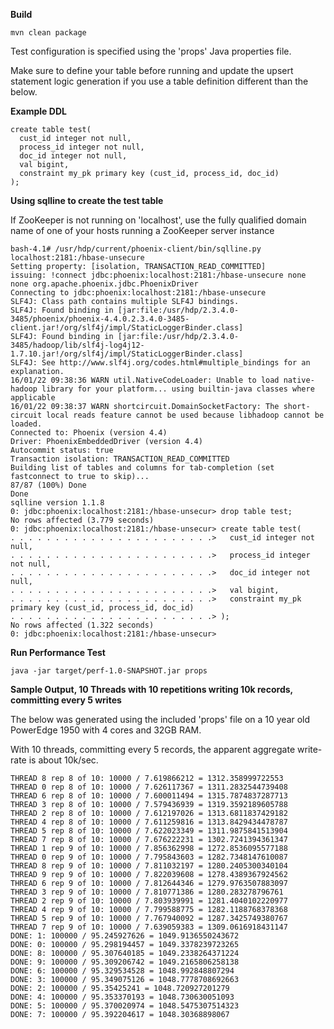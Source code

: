 **Build**
```
mvn clean package
```

Test configuration is specified using the 'props' Java properties file.

Make sure to define your table before running and update the upsert statement logic generation if you use a table definition different than the below.

**Example DDL**
```
create table test(
  cust_id integer not null,
  process_id integer not null,
  doc_id integer not null,
  val bigint,
  constraint my_pk primary key (cust_id, process_id, doc_id)
);
```

**Using sqlline to create the test table**

If ZooKeeper is not running on 'localhost', use the fully qualified domain name of one of your hosts running a ZooKeeper server instance

```
bash-4.1# /usr/hdp/current/phoenix-client/bin/sqlline.py localhost:2181:/hbase-unsecure
Setting property: [isolation, TRANSACTION_READ_COMMITTED]
issuing: !connect jdbc:phoenix:localhost:2181:/hbase-unsecure none none org.apache.phoenix.jdbc.PhoenixDriver
Connecting to jdbc:phoenix:localhost:2181:/hbase-unsecure
SLF4J: Class path contains multiple SLF4J bindings.
SLF4J: Found binding in [jar:file:/usr/hdp/2.3.4.0-3485/phoenix/phoenix-4.4.0.2.3.4.0-3485-client.jar!/org/slf4j/impl/StaticLoggerBinder.class]
SLF4J: Found binding in [jar:file:/usr/hdp/2.3.4.0-3485/hadoop/lib/slf4j-log4j12-1.7.10.jar!/org/slf4j/impl/StaticLoggerBinder.class]
SLF4J: See http://www.slf4j.org/codes.html#multiple_bindings for an explanation.
16/01/22 09:38:36 WARN util.NativeCodeLoader: Unable to load native-hadoop library for your platform... using builtin-java classes where applicable
16/01/22 09:38:37 WARN shortcircuit.DomainSocketFactory: The short-circuit local reads feature cannot be used because libhadoop cannot be loaded.
Connected to: Phoenix (version 4.4)
Driver: PhoenixEmbeddedDriver (version 4.4)
Autocommit status: true
Transaction isolation: TRANSACTION_READ_COMMITTED
Building list of tables and columns for tab-completion (set fastconnect to true to skip)...
87/87 (100%) Done
Done
sqlline version 1.1.8
0: jdbc:phoenix:localhost:2181:/hbase-unsecur> drop table test;
No rows affected (3.779 seconds)
0: jdbc:phoenix:localhost:2181:/hbase-unsecur> create table test(
. . . . . . . . . . . . . . . . . . . . . . .>   cust_id integer not null,
. . . . . . . . . . . . . . . . . . . . . . .>   process_id integer not null,
. . . . . . . . . . . . . . . . . . . . . . .>   doc_id integer not null,
. . . . . . . . . . . . . . . . . . . . . . .>   val bigint,
. . . . . . . . . . . . . . . . . . . . . . .>   constraint my_pk primary key (cust_id, process_id, doc_id)
. . . . . . . . . . . . . . . . . . . . . . .> );
No rows affected (1.322 seconds)
0: jdbc:phoenix:localhost:2181:/hbase-unsecur>
```

**Run Performance Test**
```
java -jar target/perf-1.0-SNAPSHOT.jar props
```

**Sample Output, 10 Threads with 10 repetitions writing 10k records, committing every 5 writes**

The below was generated using the included 'props' file on a 10 year old PowerEdge 1950 with 4 cores and 32GB RAM.

With 10 threads, committing every 5 records, the apparent aggregate write-rate is about 10k/sec.
```
THREAD 8 rep 8 of 10: 10000 / 7.619866212 = 1312.358999722553
THREAD 0 rep 8 of 10: 10000 / 7.626117367 = 1311.2832544739408
THREAD 6 rep 8 of 10: 10000 / 7.600011494 = 1315.7874837287713
THREAD 3 rep 8 of 10: 10000 / 7.579436939 = 1319.3592189605788
THREAD 2 rep 8 of 10: 10000 / 7.612197026 = 1313.6811837429182
THREAD 4 rep 8 of 10: 10000 / 7.611259816 = 1313.8429434478787
THREAD 5 rep 8 of 10: 10000 / 7.622023349 = 1311.9875841513904
THREAD 7 rep 8 of 10: 10000 / 7.676222231 = 1302.7241394361347
THREAD 1 rep 9 of 10: 10000 / 7.856362998 = 1272.8536095577188
THREAD 0 rep 9 of 10: 10000 / 7.795843603 = 1282.7348147610087
THREAD 8 rep 9 of 10: 10000 / 7.811032197 = 1280.2405300340104
THREAD 9 rep 9 of 10: 10000 / 7.822039608 = 1278.4389367924562
THREAD 6 rep 9 of 10: 10000 / 7.812644346 = 1279.9763507883097
THREAD 3 rep 9 of 10: 10000 / 7.810771386 = 1280.283278796761
THREAD 2 rep 9 of 10: 10000 / 7.803939991 = 1281.4040102220977
THREAD 4 rep 9 of 10: 10000 / 7.799588775 = 1282.1188768378368
THREAD 5 rep 9 of 10: 10000 / 7.767940092 = 1287.3425749380767
THREAD 7 rep 9 of 10: 10000 / 7.639059383 = 1309.0616918431147
DONE: 1: 100000 / 95.245927626 = 1049.9136550243672
DONE: 0: 100000 / 95.298194457 = 1049.3378239723265
DONE: 8: 100000 / 95.307640185 = 1049.2338264371224
DONE: 9: 100000 / 95.309206742 = 1049.2165806258138
DONE: 6: 100000 / 95.329534528 = 1048.992848807294
DONE: 3: 100000 / 95.349075126 = 1048.7778708692663
DONE: 2: 100000 / 95.35425241 = 1048.720927201279
DONE: 4: 100000 / 95.353370193 = 1048.730630051093
DONE: 5: 100000 / 95.370020974 = 1048.5475307514323
DONE: 7: 100000 / 95.392204617 = 1048.30368898067
```
